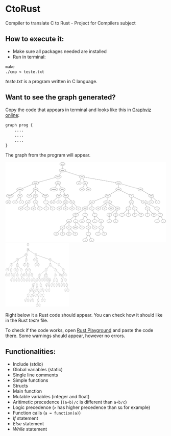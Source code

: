 # CtoRust
Compiler to translate C to Rust - Project for Compilers subject

## How to execute it:
* Make sure all packages needed are installed
* Run in terminal:
```
make
./cmp < teste.txt
```
*teste.txt* is a program written in C language.

## Want to see the graph generated?
Copy the code that appears in terminal and looks like this in [Graphviz online](https://dreampuf.github.io/GraphvizOnline/):
```
graph prog {
    ....
    ....
    ....
}
```

The graph from the program will appear.

![Graph](./graph.png)
<img src="./graph.png" width="200" height="200">

Right below it a Rust code should appear. You can check how it should like in the Rust *teste* file.

To check if the code works, open [Rust Playground](https://play.rust-lang.org/) and paste the code there. Some warnings should appear, however no errors.

## Functionalities:

* Include (stdio)
* Global variables (static)
* Single line comments
* Simple functions
* Structs
* Main function
* Mutable variables (integer and float)
* Aritimetic precedence (`(a+b)/c` is different than `a+b/c`)
* Logic precedence (`>` has higher precedence than `&&` for example)
* Function calls (`a = function(a)`)
* *If* statement
* *Else* statement
* *While* statement
